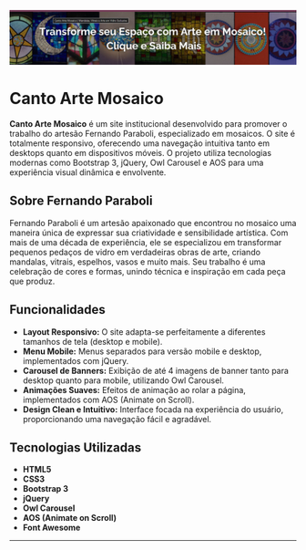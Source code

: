 
![CantoArteMosaico](screenshot.png)

# Canto Arte Mosaico

**Canto Arte Mosaico** é um site institucional desenvolvido para promover o trabalho do artesão Fernando Paraboli, especializado em mosaicos. O site é totalmente responsivo, oferecendo uma navegação intuitiva tanto em desktops quanto em dispositivos móveis. O projeto utiliza tecnologias modernas como Bootstrap 3, jQuery, Owl Carousel e AOS para uma experiência visual dinâmica e envolvente.

## Sobre Fernando Paraboli

Fernando Paraboli é um artesão apaixonado que encontrou no mosaico uma maneira única de expressar sua criatividade e sensibilidade artística. Com mais de uma década de experiência, ele se especializou em transformar pequenos pedaços de vidro em verdadeiras obras de arte, criando mandalas, vitrais, espelhos, vasos e muito mais. Seu trabalho é uma celebração de cores e formas, unindo técnica e inspiração em cada peça que produz.

## Funcionalidades

- **Layout Responsivo:** O site adapta-se perfeitamente a diferentes tamanhos de tela (desktop e mobile).
- **Menu Mobile:** Menus separados para versão mobile e desktop, implementados com jQuery.
- **Carousel de Banners:** Exibição de até 4 imagens de banner tanto para desktop quanto para mobile, utilizando Owl Carousel.
- **Animações Suaves:** Efeitos de animação ao rolar a página, implementados com AOS (Animate on Scroll).
- **Design Clean e Intuitivo:** Interface focada na experiência do usuário, proporcionando uma navegação fácil e agradável.

## Tecnologias Utilizadas

- **HTML5**
- **CSS3**
- **Bootstrap 3**
- **jQuery**
- **Owl Carousel**
- **AOS (Animate on Scroll)**
- **Font Awesome**

---